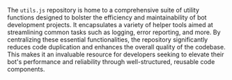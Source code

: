 The `utils.js` repository is home to a comprehensive suite of utility functions designed to bolster the efficiency and maintainability of bot development projects. It encapsulates a variety of helper tools aimed at streamlining common tasks such as logging, error reporting, and more. By centralizing these essential functionalities, the repository significantly reduces code duplication and enhances the overall quality of the codebase. This makes it an invaluable resource for developers seeking to elevate their bot's performance and reliability through well-structured, reusable code components.